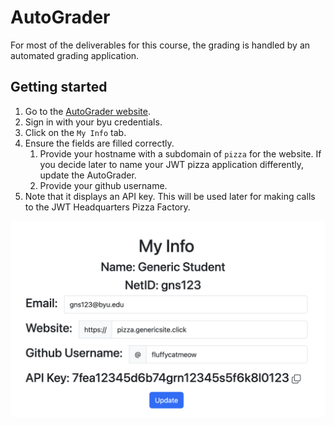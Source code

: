 # AutoGrader

For most of the deliverables for this course, the grading is handled by an automated grading application.

## Getting started

1. Go to the [AutoGrader website](https://cs329.cs.byu.edu).
1. Sign in with your byu credentials.
1. Click on the `My Info` tab.
1. Ensure the fields are filled correctly.
   1. Provide your hostname with a subdomain of `pizza` for the website. If you decide later to name your JWT pizza application differently, update the AutoGrader.
   1. Provide your github username.
1. Note that it displays an API key. This will be used later for making calls to the JWT Headquarters Pizza Factory.

![studentInfo](studentInfo.png)
